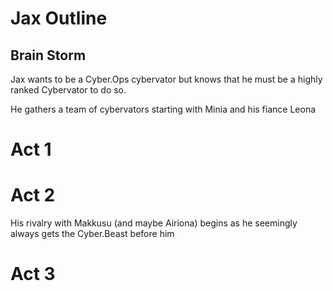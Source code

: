 # Jax Outline
## Brain Storm
Jax wants to be a Cyber.Ops cybervator but knows that he must be a highly ranked Cybervator to do so.

He gathers a team of cybervators starting with Minia and his fiance Leona


# Act 1
# Act 2
His rivalry with Makkusu (and maybe Airiona) begins as he seemingly always gets the Cyber.Beast before him
# Act 3
